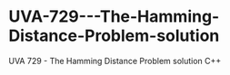 # UVA-729---The-Hamming-Distance-Problem-solution
UVA 729 - The Hamming Distance Problem solution C++
